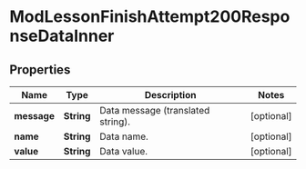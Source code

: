 

# ModLessonFinishAttempt200ResponseDataInner


## Properties

| Name | Type | Description | Notes |
|------------ | ------------- | ------------- | -------------|
|**message** | **String** | Data message (translated string). |  [optional] |
|**name** | **String** | Data name. |  [optional] |
|**value** | **String** | Data value. |  [optional] |



